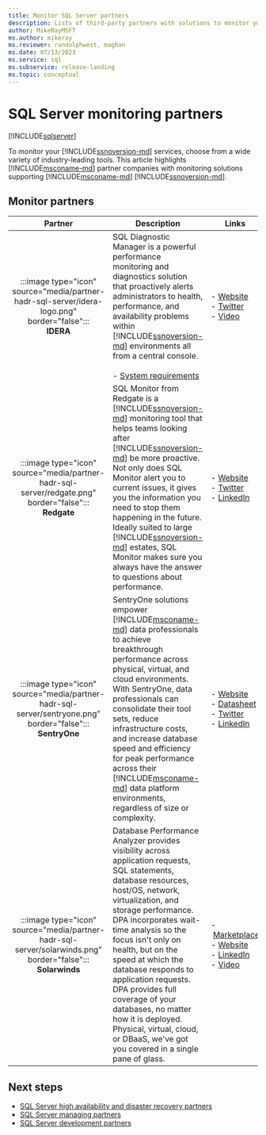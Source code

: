 ```yaml
---
title: Monitor SQL Server partners
description: Lists of third-party partners with solutions to monitor your SQL Server services.
author: MikeRayMSFT
ms.author: mikeray
ms.reviewer: randolphwest, maghan
ms.date: 07/13/2023
ms.service: sql
ms.subservice: release-landing
ms.topic: conceptual
---
```


# SQL Server monitoring partners

[!INCLUDE[sqlserver](../includes/applies-to-version/sqlserver.md)]

To monitor your [!INCLUDE[ssnoversion-md](../includes/ssnoversion-md.md)] services, choose from a wide variety of industry-leading tools. This article highlights [!INCLUDE[msconame-md](../includes/msconame-md.md)] partner companies with monitoring solutions supporting [!INCLUDE[msconame-md](../includes/msconame-md.md)] [!INCLUDE[ssnoversion-md](../includes/ssnoversion-md.md)].

## Monitor partners

| Partner | Description | Links |
| :---: | --- | --- |
| :::image type="icon" source="media/partner-hadr-sql-server/idera-logo.png" border="false":::<br />**IDERA** | SQL Diagnostic Manager is a powerful performance monitoring and diagnostics solution that proactively alerts administrators to health, performance, and availability problems within [!INCLUDE[ssnoversion-md](../includes/ssnoversion-md.md)] environments all from a central console.<br /><br />- [System requirements](https://wiki.idera.com/display/SQLDM/Product+requirements) | -&nbsp;[Website](https://www.idera.com/products/sql-diagnostic-manager/)<br />- [Twitter](https://twitter.com/Idera_Software)<br />- [Video](https://www.idera.com/resource-center/videos/an-overview-of-sql-diagnostic-manager) |
| :::image type="icon" source="media/partner-hadr-sql-server/redgate.png" border="false":::<br />**Redgate** | SQL Monitor from Redgate is a [!INCLUDE[ssnoversion-md](../includes/ssnoversion-md.md)] monitoring tool that helps teams looking after [!INCLUDE[ssnoversion-md](../includes/ssnoversion-md.md)] be more proactive. Not only does SQL Monitor alert you to current issues, it gives you the information you need to stop them happening in the future. Ideally suited to large [!INCLUDE[ssnoversion-md](../includes/ssnoversion-md.md)] estates, SQL Monitor makes sure you always have the answer to questions about performance. | -&nbsp;[Website](https://www.red-gate.com/products/dba/sql-monitor/)<br />- [Twitter](https://twitter.com/redgate)<br />- [LinkedIn](https://www.linkedin.com/company/red-gate-software/) |
| :::image type="icon" source="media/partner-hadr-sql-server/sentryone.png" border="false":::<br />**SentryOne** | SentryOne solutions empower [!INCLUDE[msconame-md](../includes/msconame-md.md)] data professionals to achieve breakthrough performance across physical, virtual, and cloud environments. With SentryOne, data professionals can consolidate their tool sets, reduce infrastructure costs, and increase database speed and efficiency for peak performance across their [!INCLUDE[msconame-md](../includes/msconame-md.md)] data platform environments, regardless of size or complexity. | -&nbsp;[Website](https://www.sentryone.com)<br />- [Datasheet](https://www.sentryone.com/products/sentryone-platform/database-performance-monitoring)<br />- [Twitter](https://twitter.com/sentryone)<br />- [LinkedIn](https://www.linkedin.com/company/sentryone) |
| :::image type="icon" source="media/partner-hadr-sql-server/solarwinds.png" border="false":::<br />**Solarwinds** | Database Performance Analyzer provides visibility across application requests, SQL statements, database resources, host/OS, network, virtualization, and storage performance. DPA incorporates wait-time analysis so the focus isn't only on health, but on the speed at which the database responds to application requests. DPA provides full coverage of your databases, no matter how it is deployed. Physical, virtual, cloud, or DBaaS, we've got you covered in a single pane of glass. | -&nbsp;[Marketplace](https://azuremarketplace.microsoft.com/marketplace/apps/solarwinds.solarwinds-database-performance-analyzer)<br />-&nbsp;[Website](https://www.solarwinds.com/database-performance-analyzer)<br />- [LinkedIn](https://www.linkedin.com/company/solarwinds)<br />- [Video](https://www.solarwinds.com/resources/video/database-performance-analyzer-overview) |

## Next steps

- [SQL Server high availability and disaster recovery partners](partner-hadr-sql-server.md)
- [SQL Server managing partners](partner-management-sql-server.md)
- [SQL Server development partners](partner-dev-sql-server.md)
